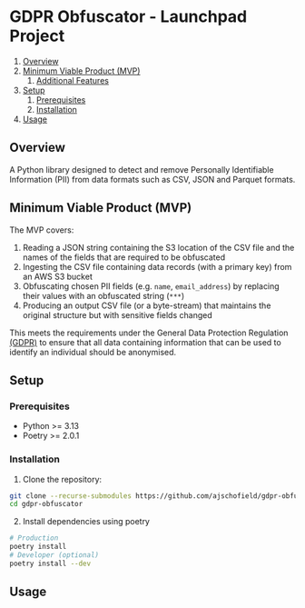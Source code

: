 # GDPR Obfuscator - Launchpad Project

1. [Overview](#overview)
2. [Minimum Viable Product (MVP)](#minimum-viable-product-mvp)
    1. [Additional Features](#additional-features)
4. [Setup](#setup)
    1. [Prerequisites](#prerequisites)
    2. [Installation](#installation)
5. [Usage](#usage)

## Overview

A Python library designed to detect and remove Personally Identifiable Information (PII) from data formats such as CSV, JSON and Parquet formats.

## Minimum Viable Product (MVP)

The MVP covers:
1. Reading a JSON string containing the S3 location of the CSV file and the names of the fields that are required to be obfuscated
2. Ingesting the CSV file containing data records (with a primary key) from an AWS S3 bucket
3. Obfuscating chosen PII fields (e.g. `name`, `email_address`) by replacing their values with an obfuscated string (`***`)
4. Producing an output CSV file (or a byte-stream) that maintains the original structure but with sensitive fields changed

This meets the requirements under the General Data Protection Regulation [(GDPR)](https://ico.org.uk/media/for-organisations/guide-to-data-protection/guide-to-the-general-data-protection-regulation-gdpr-1-1.pdf) to ensure that all data containing information that can be used to identify an individual should be anonymised.

## Setup

### Prerequisites

- Python >= 3.13
- Poetry >= 2.0.1

### Installation

1. Clone the repository:

```bash
git clone --recurse-submodules https://github.com/ajschofield/gdpr-obfuscator.git
cd gdpr-obfuscator
```

2. Install dependencies using poetry

```bash
# Production
poetry install
# Developer (optional)
poetry install --dev
```

## Usage
